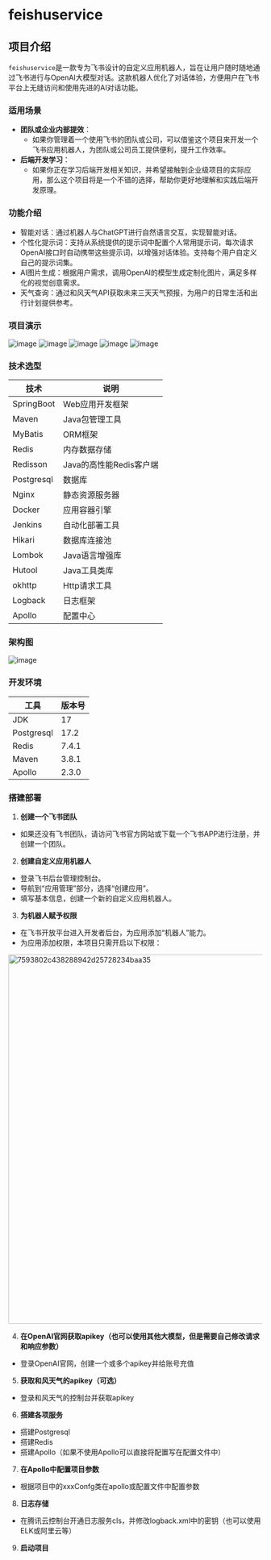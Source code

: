 # feishuservice
## 项目介绍
`feishuservice`是一款专为飞书设计的自定义应用机器人，旨在让用户随时随地通过飞书进行与OpenAI大模型对话。这款机器人优化了对话体验，方便用户在飞书平台上无缝访问和使用先进的AI对话功能。
### 适用场景
- **团队或企业内部提效**：
  - 如果你管理着一个使用飞书的团队或公司，可以借鉴这个项目来开发一个飞书应用机器人，为团队或公司员工提供便利，提升工作效率。
- **后端开发学习**：
  - 如果你正在学习后端开发相关知识，并希望接触到企业级项目的实际应用，那么这个项目将是一个不错的选择，帮助你更好地理解和实践后端开发原理。
### 功能介绍
- 智能对话：通过机器人与ChatGPT进行自然语言交互，实现智能对话。
- 个性化提示词：支持从系统提供的提示词中配置个人常用提示词，每次请求OpenAI接口时自动携带这些提示词，以增强对话体验。支持每个用户自定义自己的提示词集。
- AI图片生成：根据用户需求，调用OpenAI的模型生成定制化图片，满足多样化的视觉创意需求。
- 天气查询：通过和风天气API获取未来三天天气预报，为用户的日常生活和出行计划提供参考。
### 项目演示
![image](https://github.com/user-attachments/assets/de9ec611-6482-4ce4-b0f7-52aa461fd583)
![image](https://github.com/user-attachments/assets/44f64406-b2d2-4e29-a0fd-3eb4fa6be98d)
![image](https://github.com/user-attachments/assets/d5a69488-44c7-48e1-91c5-814955aff5f5)
![image](https://github.com/user-attachments/assets/ba7ad3cc-489c-49e6-a0e6-8da0ca452135)
![image](https://github.com/user-attachments/assets/eee86576-b71f-4096-88a0-edf85e11b964)
### 技术选型
| 技术                 | 说明                      |
| -------------------- | ------------------------- |
| SpringBoot           | Web应用开发框架            |
| Maven                | Java包管理工具             |
| MyBatis              | ORM框架                   |
| Redis                | 内存数据存储               |
| Redisson             | Java的高性能Redis客户端    |
| Postgresql           | 数据库                    |
| Nginx                | 静态资源服务器             |
| Docker               | 应用容器引擎               |
| Jenkins              | 自动化部署工具             |
| Hikari               | 数据库连接池               |
| Lombok               | Java语言增强库             |
| Hutool               | Java工具类库               |
| okhttp               | Http请求工具               |
| Logback              | 日志框架                   |
| Apollo               | 配置中心                   |
### 架构图
![image](https://github.com/user-attachments/assets/1fff4412-2008-4e10-9e43-27e269497918)
### 开发环境
| 工具          | 版本号 | 
| ------------- | ------ |
| JDK           | 17     |
| Postgresql    | 17.2   |
| Redis         | 7.4.1  |
| Maven         | 3.8.1  |
| Apollo        | 2.3.0  |
### 搭建部署
1. **创建一个飞书团队**
  - 如果还没有飞书团队，请访问飞书官方网站或下载一个飞书APP进行注册，并创建一个团队。
2. **创建自定义应用机器人**
  - 登录飞书后台管理控制台。
  - 导航到“应用管理”部分，选择“创建应用”。
  - 填写基本信息，创建一个新的自定义应用机器人。
3. **为机器人赋予权限**
  - 在飞书开放平台进入开发者后台，为应用添加“机器人”能力。
  - 为应用添加权限，本项目只需开启以下权限：
  <img width="733" alt="7593802c438288942d25728234baa35" src="https://github.com/user-attachments/assets/ed174122-fe2c-4366-9341-f587b99472db" />
  
4. **在OpenAI官网获取apikey（也可以使用其他大模型，但是需要自己修改请求和响应参数）**
  - 登录OpenAI官网，创建一个或多个apikey并给账号充值
5. **获取和风天气的apikey（可选）**
  - 登录和风天气的控制台并获取apikey
6. **搭建各项服务**
  - 搭建Postgresql
  - 搭建Redis
  - 搭建Apollo（如果不使用Apollo可以直接将配置写在配置文件中）
7. **在Apollo中配置项目参数**
  - 根据项目中的xxxConfg类在apollo或配置文件中配置参数
8. **日志存储**
  - 在腾讯云控制台开通日志服务cls，并修改logback.xml中的密钥（也可以使用ELK或阿里云等）
9. **启动项目**
